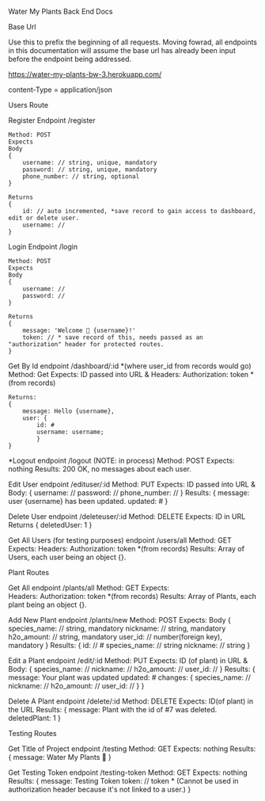 Water My Plants Back End Docs 

Base Url 

Use this to prefix the beginning of all requests.  Moving fowrad, all endpoints in this documentation will assume the base url has already been input before the endpoint being addressed. 

https://water-my-plants-bw-3.herokuapp.com/

content-Type = application/json

Users Route 

Register  Endpoint  /register 

    Method: POST 
    Expects
    Body 
    {
        username: // string, unique, mandatory 
        password: // string, unique, mandatory
        phone_number: // string, optional 
    }

    Returns 
    {
        id: // auto incremented, *save record to gain access to dashboard, edit or delete user. 
        username: // 
    }


Login Endpoint /login

    Method: POST 
    Expects 
    Body 
    {
        username: //
        password: //   
    }

    Returns 
    {
        message: 'Welcome 🌱 {username}!'
        token: // * save record of this, needs passed as an "authorization" header for protected routes. 
    }

Get By Id  endpoint /dashboard/:id     *(where user_id from records would go)
    Method: Get 
    Expects: ID passed into URL &
    Headers: Authorization: token *(from records)

    Returns: 
    {
        message: Hello {username},
        user: {
            id: #
            username: username; 
            }
    }

*Logout  endpoint /logout (NOTE: in process)
    Method: POST
    Expects: nothing
    Results:  200 OK, no messages about each user. 


Edit User  endpoint /edituser/:id
    Method: PUT
    Expects: ID passed into URL & 
    Body: 
    {
        username: //
        password: //
        phone_number: //
    }
    Results: 
    {
        message: user {username} has been updated.
        updated: # 
    }

Delete User endpoint /deleteuser/:id
    Method: DELETE
    Expects: ID in URL 
    Returns 
    {
        deletedUser: 1 
    }

Get All Users (for testing purposes) endpoint /users/all
    Method: GET 
    Expects: 
        Headers: Authorization: token *(from records)
    Results: Array of Users, each user being an object {}.


Plant Routes

Get All  endpoint /plants/all
    Method: GET
    Expects:  
        Headers: Authorization: token *(from records)
    Results: Array of Plants, each plant being an object {}. 

Add New Plant   endpoint /plants/new 
    Method: POST
    Expects: 
    Body 
    {
        species_name: // string, mandatory
        nickname:  // string, mandatory
        h2o_amount: // string, mandatory
        user_id: // number(foreign key), mandatory
    }
    Results: 
    {
        id: // #
        species_name: // string
        nickname: // string 
    }

Edit a Plant  endpoint /edit/:id
    Method: PUT
    Expects: ID (of plant) in URL &
    Body: 
    {
       species_name: // 
        nickname:  // 
        h2o_amount: // 
        user_id: // 
    }
    Results: 
    {
        message: Your plant was updated
        updated: #
        changes: 
            {
                species_name: //
                nickname: //
                h2o_amount: //
                user_id: //
            }
    }

Delete A Plant  endpoint /delete/:id 
    Method: DELETE
    Expects: ID(of plant) in the URL 
    Results: 
    {
        message: Plant with the id of #7 was deleted.
        deletedPlant: 1 
    }


Testing Routes 

Get Title of Project endpoint /testing
    Method: GET
    Expects: nothing
    Results: 
    {
        message: Water My Plants 🌻
    }

Get Testing Token endpoint /testing-token
    Method: GET
    Expects: nothing
    Results: 
    {
        message: Testing Token
        token: // token * (Cannot be used in authorization header because it's not linked to a user.)
    }
